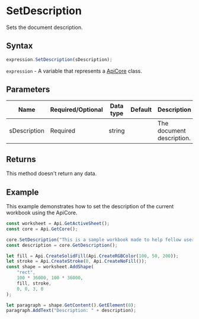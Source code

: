# SetDescription

Sets the document description.

## Syntax

```javascript
expression.SetDescription(sDescription);
```

`expression` - A variable that represents a [ApiCore](../ApiCore.md) class.

## Parameters

| **Name** | **Required/Optional** | **Data type** | **Default** | **Description** |
| ------------- | ------------- | ------------- | ------------- | ------------- |
| sDescription | Required | string |  | The document description. |

## Returns

This method doesn't return any data.

## Example

This example demonstrates how to set the description of the current workbook using the ApiCore.

```javascript editor-xlsx
const worksheet = Api.GetActiveSheet();
const core = Api.GetCore();

core.SetDescription("This is a sample workbook made to help fellow users understand how to use the ApiCore methods.");
const description = core.GetDescription();

let fill = Api.CreateSolidFill(Api.CreateRGBColor(100, 50, 200));
let stroke = Api.CreateStroke(0, Api.CreateNoFill());
const shape = worksheet.AddShape(
	"rect",
	100 * 36000, 100 * 36000,
	fill, stroke,
	0, 0, 3, 0
);

let paragraph = shape.GetContent().GetElement(0);
paragraph.AddText("Description: " + description);

```
